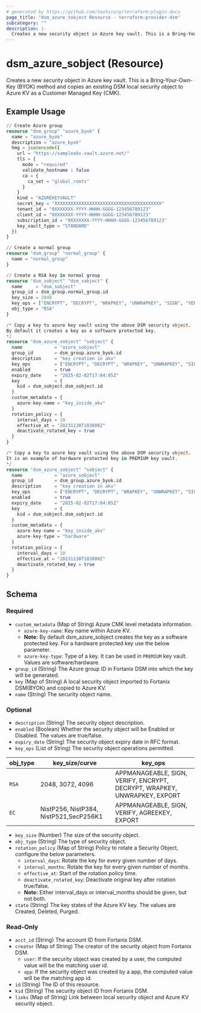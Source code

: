 ```yaml
---
# generated by https://github.com/hashicorp/terraform-plugin-docs
page_title: "dsm_azure_sobject Resource - terraform-provider-dsm"
subcategory: ""
description: |-
  Creates a new security object in Azure key vault. This is a Bring-Your-Own-Key (BYOK) method and copies an existing DSM local security object to Azure KV as a Customer Managed Key (CMK).
---
```


# dsm_azure_sobject (Resource)

Creates a new security object in Azure key vault. This is a Bring-Your-Own-Key (BYOK) method and copies an existing DSM local security object to Azure KV as a Customer Managed Key (CMK).

## Example Usage

```terraform
// Create Azure group
resource "dsm_group" "azure_byok" {
  name = "azure_byok"
  description = "azure_byok"
  hmg = jsonencode({
    url = "https://sampleakv.vault.azure.net/"
    tls = {
      mode = "required"
      validate_hostname : false
      ca = {
        ca_set = "global_roots"
      }
    }
    kind = "AZUREKEYVAULT"
    secret_key = "XXXXXXXXXXXXXXXXXXXXXXXXXXXXXXXXXXXXXXXX"
    tenant_id = "0XXXXXXX-YYYY-HHHH-GGGG-123456789123"
    client_id = "0XXXXXXX-YYYY-HHHH-GGGG-123456789123"
    subscription_id = "0XXXXXXX-YYYY-HHHH-GGGG-123456789123"
    key_vault_type = "STANDARD"
  })
}

// Create a normal group
resource "dsm_group" "normal_group" {
  name = "normal_group"
}

// Create a RSA key in normal group
resource "dsm_sobject" "dsm_sobject" {
  name     = "dsm_sobject"
  group_id = dsm_group.normal_group.id
  key_size = 2048
  key_ops = ["ENCRYPT", "DECRYPT", "WRAPKEY", "UNWRAPKEY", "SIGN", "VERIFY", "EXPORT", "APPMANAGEABLE"]
  obj_type = "RSA"
}

/* Copy a key to azure key vault using the above DSM security object.
By default it creates a key as a software protected key.
*/
resource "dsm_azure_sobject" "sobject" {
  name            = "azure_sobject"
  group_id        = dsm_group.azure_byok.id
  description     = "key creation in akv"
  key_ops         = ["ENCRYPT", "DECRYPT", "WRAPKEY", "UNWRAPKEY", "SIGN", "VERIFY", "EXPORT", "APPMANAGEABLE"]
  enabled         = true
  expiry_date     = "2025-02-02T17:04:05Z"
  key             = {
    kid = dsm_sobject.dsm_sobject.id
  }
  custom_metadata = {
    azure-key-name = "key_inside_akv"
  }
  rotation_policy = {
    interval_days = 10
    effective_at = "20231130T183000Z"
    deactivate_rotated_key = true
  }
}

/* Copy a key to azure key vault using the above DSM security object.
It is an example of hardware protected key in PREMIUM key vault.
*/
resource "dsm_azure_sobject" "sobject" {
  name            = "azure_sobject"
  group_id        = dsm_group.azure_byok.id
  description     = "key creation in akv"
  key_ops         = ["ENCRYPT", "DECRYPT", "WRAPKEY", "UNWRAPKEY", "SIGN", "VERIFY", "EXPORT", "APPMANAGEABLE"]
  enabled         = true
  expiry_date     = "2025-02-02T17:04:05Z"
  key             = {
    kid = dsm_sobject.dsm_sobject.id
  }
  custom_metadata = {
    azure-key-name = "key_inside_akv"
    azure-key-type = "hardware"
  }
  rotation_policy = {
    interval_days = 10
    effective_at = "20231130T183000Z"
    deactivate_rotated_key = true
  }
}
```

<!-- schema generated by tfplugindocs -->
## Schema

### Required

- `custom_metadata` (Map of String) Azure CMK level metadata information.
   * `azure-key-name`: Key name within Azure KV.
   * **Note:** By default dsm_azure_sobject creates the key as a software protected key. For a hardware protected key use the below parameter.
   * `azure-key-type`: Type of a key. It can be used in `PREMIUM` key vault. Values are software/hardware.
- `group_id` (String) The Azure group ID in Fortanix DSM into which the key will be generated.
- `key` (Map of String) A local security object imported to Fortanix DSM(BYOK) and copied to Azure KV.
- `name` (String) The security object name.

### Optional

- `description` (String) The security object description.
- `enabled` (Boolean) Whether the security object will be Enabled or Disabled. The values are true/false.
- `expiry_date` (String) The security object expiry date in RFC format.
- `key_ops` (List of String) The security object operations permitted.

| obj_type | key_size/curve | key_ops |
| -------- | -------- |-------- |
| `RSA` | 2048, 3072, 4096 | APPMANAGEABLE, SIGN, VERIFY, ENCRYPT, DECRYPT, WRAPKEY, UNWRAPKEY, EXPORT |
| `EC` | NistP256, NistP384, NistP521,SecP256K1 | APPMANAGEABLE, SIGN, VERIFY, AGREEKEY, EXPORT
- `key_size` (Number) The size of the security object.
- `obj_type` (String) The type of security object.
- `rotation_policy` (Map of String) Policy to rotate a Security Object, configure the below parameters.
   * `interval_days`: Rotate the key for every given number of days.
   * `interval_months`: Rotate the key for every given number of months.
   * `effective_at`: Start of the rotation policy time.
   * `deactivate_rotated_key`: Deactivate original key after rotation true/false.
   * **Note:** Either interval_days or interval_months should be given, but not both.
- `state` (String) The key states of the Azure KV key. The values are Created, Deleted, Purged.

### Read-Only

- `acct_id` (String) The account ID from Fortanix DSM.
- `creator` (Map of String) The creator of the security object from Fortanix DSM.
   * `user`: If the security object was created by a user, the computed value will be the matching user id.
   * `app`: If the security object was created by a app, the computed value will be the matching app id.
- `id` (String) The ID of this resource.
- `kid` (String) The security object ID from Fortanix DSM.
- `links` (Map of String) Link between local security object and Azure KV security object.
